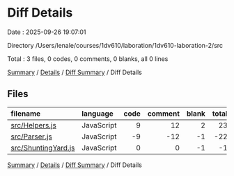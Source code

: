 # Diff Details

Date : 2025-09-26 19:07:01

Directory /Users/lenale/courses/1dv610/laboration/1dv610-laboration-2/src

Total : 3 files,  0 codes, 0 comments, 0 blanks, all 0 lines

[Summary](results.md) / [Details](details.md) / [Diff Summary](diff.md) / Diff Details

## Files
| filename | language | code | comment | blank | total |
| :--- | :--- | ---: | ---: | ---: | ---: |
| [src/Helpers.js](/src/Helpers.js) | JavaScript | 9 | 12 | 2 | 23 |
| [src/Parser.js](/src/Parser.js) | JavaScript | -9 | -12 | -1 | -22 |
| [src/ShuntingYard.js](/src/ShuntingYard.js) | JavaScript | 0 | 0 | -1 | -1 |

[Summary](results.md) / [Details](details.md) / [Diff Summary](diff.md) / Diff Details